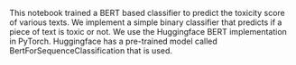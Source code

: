 This notebook trained a BERT based classifier to predict the toxicity score of various texts. We implement a simple binary
classifier that predicts if a piece of text is toxic or not. We use the Huggingface BERT implementation in PyTorch. 
Huggingface has a pre-trained model called BertForSequenceClassification that is used.
